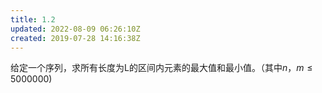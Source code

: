 ```yaml
---
title: 1.2
updated: 2022-08-09 06:26:10Z
created: 2019-07-28 14:16:38Z
---
```


给定一个序列，求所有长度为L的区间内元素的最大值和最小值。（其中$n，m \le 5000000$)